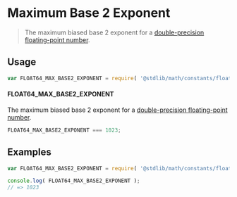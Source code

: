 # Maximum Base 2 Exponent

> The maximum biased base 2 exponent for a [double-precision floating-point number][ieee754].

<!-- <usage> -->

## Usage

``` javascript
var FLOAT64_MAX_BASE2_EXPONENT = require( '@stdlib/math/constants/float64-max-base2-exponent' );
```

#### FLOAT64_MAX_BASE2_EXPONENT

The maximum biased base 2 exponent for a [double-precision floating-point number][ieee754].

``` javascript
FLOAT64_MAX_BASE2_EXPONENT === 1023;
```

<!-- </usage> -->


<!-- <examples> -->

## Examples

<!-- TODO: better example -->

``` javascript
var FLOAT64_MAX_BASE2_EXPONENT = require( '@stdlib/math/constants/float64-max-base2-exponent' );

console.log( FLOAT64_MAX_BASE2_EXPONENT );
// => 1023
```

<!-- </examples> -->


<!-- <links> -->

[ieee754]: https://en.wikipedia.org/wiki/IEEE_754-1985

<!-- </links> -->
